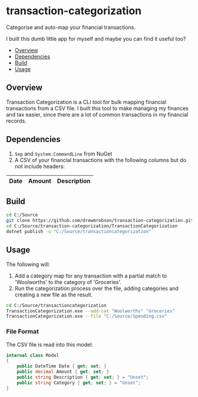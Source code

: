 # transaction-categorization
Categorise and auto-map your financial transactions.

I built this dumb little app for myself and maybe you can find it useful too?

- [Overview](#overview)
- [Dependencies](#dependencies)
- [Build](#build)
- [Usage](#Usage)

## Overview

Transaction Categorization is a CLI tool for bulk mapping financial transactions from a CSV file. I built this tool to make managing my finances and tax easier, since there are a lot of common transactions in my financial records.

## Dependencies

1. `Sep` and `System.CommandLine` from NuGet
2. A CSV of your financial transactions with the following columns but do not include headers:

| Date  | Amount | Description |
|-------|--------|-------------|

## Build

```bash
cd C:/Source
git clone https://github.com/drewmrobson/transaction-categorization.git
cd C:/Source/transaction-categorization/TransactionCategorization
dotnet publish -o "C:/Source/transactioncategorization"
```

## Usage

The following will:

1. Add a category map for any transaction with a partial match to 'Woolworths' to the category of 'Groceries'.
2. Run the categorization process over the file, adding categories and creating a new file as the result.

```bash
cd C:/Source/transactioncategorization
TransactionCategorization.exe --add-cat "Woolworths" "Groceries"
TransactionCategorization.exe --file "C:/Source/Spending.csv"
```

### File Format

The CSV file is read into this model:

```csharp
internal class Model
{
    public DateTime Date { get; set; }
    public decimal Amount { get; set; }
    public string Description { get; set; } = "Unset";
    public string Category { get; set; } = "Unset";
}
```
